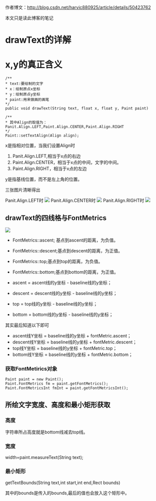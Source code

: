 作者博文：http://blog.csdn.net/harvic880925/article/details/50423762

本文只是读此博客的笔记
# drawText的详解
# x,y的真正含义
<pre><code>/** 
* text:要绘制的文字 
* x：绘制原点x坐标 
* y：绘制原点y坐标 
* paint:用来做画的画笔 
*/  
public void drawText(String text, float x, float y, Paint paint)  </code></pre>


<pre><code>/** 
* 其中Align的取值为：Panit.Align.LEFT,Paint.Align.CENTER,Paint.Align.RIGHT 
*/  
Paint::setTextAlign(Align align); </code></pre>

x是指相对位置，当我们设置Align时

1. Panit.Align.LEFT,相当于x点的右边
2. Paint.Align.CENTER，相当于x点的中间，文字的中间。
3. Paint.Align.RIGHT，相当于x点的左边

y是指基线位置，而不是左上角的位置。

三张图片清晰得出

Panit.Align.LEFT时
![](http://img.blog.csdn.net/20151229092016017?watermark/2/text/aHR0cDovL2Jsb2cuY3Nkbi5uZXQv/font/5a6L5L2T/fontsize/400/fill/I0JBQkFCMA==/dissolve/70/gravity/SouthEast)
Panit.Align.CENTER时
![](http://img.blog.csdn.net/20151229092103818?watermark/2/text/aHR0cDovL2Jsb2cuY3Nkbi5uZXQv/font/5a6L5L2T/fontsize/400/fill/I0JBQkFCMA==/dissolve/70/gravity/SouthEast)
Panit.Align.RIGHT时
![](http://img.blog.csdn.net/20151229092145628?watermark/2/text/aHR0cDovL2Jsb2cuY3Nkbi5uZXQv/font/5a6L5L2T/fontsize/400/fill/I0JBQkFCMA==/dissolve/70/gravity/SouthEast)

## drawText的四线格与FontMetrics

![](http://img.blog.csdn.net/20151229092331153?watermark/2/text/aHR0cDovL2Jsb2cuY3Nkbi5uZXQv/font/5a6L5L2T/fontsize/400/fill/I0JBQkFCMA==/dissolve/70/gravity/SouthEast)

* FontMetrics::ascent;  基点到ascent的距离，为负值。
* FontMetrics::descent;基点到descent的距离，为正值。  
* FontMetrics::top;基点到top的距离，为负值。  
* FontMetrics::bottom;基点到bottom的距离，为正值。  

* ascent = ascent线的y坐标 - baseline线的y坐标；
* descent = descent线的y坐标 - baseline线的y坐标；
* top = top线的y坐标 - baseline线的y坐标；
* bottom = bottom线的y坐标 - baseline线的y坐标；

其实最后知道以下即可

* ascent线Y坐标 = baseline线的y坐标 + fontMetric.ascent；
* descent线Y坐标 = baseline线的y坐标 + fontMetric.descent；
* top线Y坐标 = baseline线的y坐标 + fontMetric.top；
* bottom线Y坐标 = baseline线的y坐标 + fontMetric.bottom；

### 获取FontMetirics对象
<pre><code>Paint paint = new Paint();  
Paint.FontMetrics fm = paint.getFontMetrics();  
Paint.FontMetricsInt fmInt = paint.getFontMetricsInt(); </code></pre>
## 所绘文字宽度、高度和最小矩形获取
### 高度
字符串所占高度就是bottom线减去top线。
### 宽度
width=paint.measureText(String text);
### 最小矩形
getTextBounds(String text,int start,int end,Rect bounds)

其中的bounds是传入的bounds,最后的值也会放入这个矩形中。
